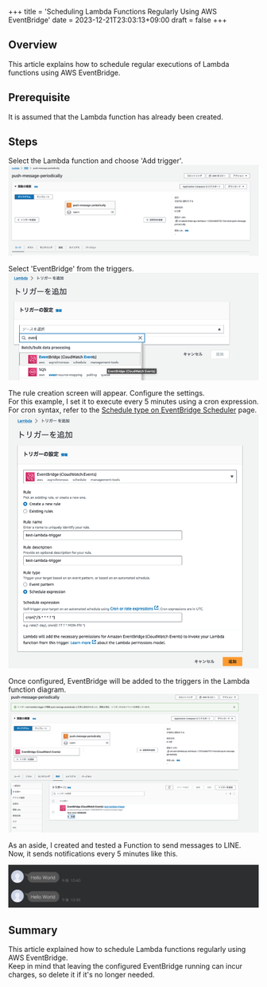 +++
title = 'Scheduling Lambda Functions Regularly Using AWS EventBridge'
date = 2023-12-21T23:03:13+09:00
draft = false
+++

## Overview
This article explains how to schedule regular executions of Lambda functions using AWS EventBridge.

## Prerequisite
It is assumed that the Lambda function has already been created.

## Steps
Select the Lambda function and choose 'Add trigger'.  
![img-008-001.png](img-008-001.png)

Select 'EventBridge' from the triggers.  
![img-008-002.png](img-008-002.png)

The rule creation screen will appear. Configure the settings.  
For this example, I set it to execute every 5 minutes using a cron expression.  
For cron syntax, refer to the [Schedule type on EventBridge Scheduler](https://docs.aws.amazon.com/scheduler/latest/UserGuide/schedule-types.html#cron-based) page.  
![img-008-003.png](img-008-003.png)

Once configured, EventBridge will be added to the triggers in the Lambda function diagram.  
![img-008-004.png](img-008-004.png)

As an aside, I created and tested a Function to send messages to LINE.  
Now, it sends notifications every 5 minutes like this.

![img-008-005.png](img-008-005.png)

## Summary
This article explained how to schedule Lambda functions regularly using AWS EventBridge.  
Keep in mind that leaving the configured EventBridge running can incur charges, so delete it if it's no longer needed.